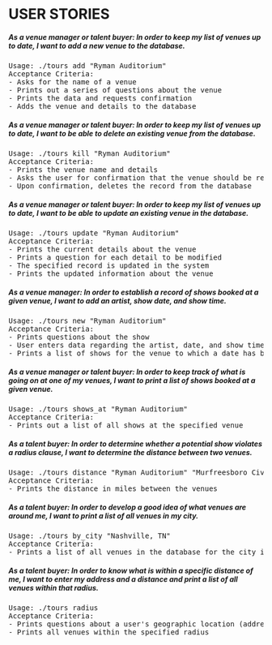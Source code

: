 # USER STORIES

##### As a venue manager or talent buyer: In order to keep my list of venues up to date, I want to add a new venue to the database.

<pre>
Usage: ./tours add "Ryman Auditorium" 
Acceptance Criteria:
- Asks for the name of a venue
- Prints out a series of questions about the venue
- Prints the data and requests confirmation
- Adds the venue and details to the database
</pre>

##### As a venue manager or talent buyer: In order to keep my list of venues up to date, I want to be able to delete an existing venue from the database.

<pre>
Usage: ./tours kill "Ryman Auditorium"
Acceptance Criteria:
- Prints the venue name and details 
- Asks the user for confirmation that the venue should be removed
- Upon confirmation, deletes the record from the database
</pre>

##### As a venue manager or talent buyer: In order to keep my list of venues up to date, I want to be able to update an existing venue in the database.

<pre>
Usage: ./tours update "Ryman Auditorium" 
Acceptance Criteria:
- Prints the current details about the venue
- Prints a question for each detail to be modified
- The specified record is updated in the system
- Prints the updated information about the venue
</pre>

##### As a venue manager: In order to establish a record of shows booked at a given venue, I want to add an artist, show date, and show time.

<pre>
Usage: ./tours new "Ryman Auditorium"
Acceptance Criteria:
- Prints questions about the show
- User enters data regarding the artist, date, and show time
- Prints a list of shows for the venue to which a date has been added 
</pre>

##### As a venue manager or talent buyer: In order to keep track of what is going on at one of my venues, I want to print a list of shows booked at a given venue.

<pre>
Usage: ./tours shows_at "Ryman Auditorium"
Acceptance Criteria:
- Prints out a list of all shows at the specified venue
</pre>

##### As a talent buyer: In order to determine whether a potential show violates a radius clause, I want to determine the distance between two venues.

<pre>
Usage: ./tours distance "Ryman Auditorium" "Murfreesboro Civic Center"
Acceptance Criteria:
- Prints the distance in miles between the venues
</pre>

##### As a talent buyer: In order to develop a good idea of what venues are around me, I want to print a list of all venues in my city.

<pre>
Usage: ./tours by_city "Nashville, TN"
Acceptance Criteria:
- Prints a list of all venues in the database for the city it is given
</pre>

##### As a talent buyer: In order to know what is within a specific distance of me, I want to enter my address and a distance and print a list of all venues within that radius.

<pre>
Usage: ./tours radius
Acceptance Criteria:
- Prints questions about a user's geographic location (address, city, state, zip)
- Prints all venues within the specified radius
</pre>


